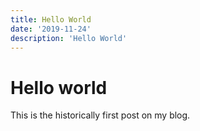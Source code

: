 ```yaml
---
title: Hello World
date: '2019-11-24'
description: 'Hello World'
---
```


# Hello world

This is the historically first post on my blog.
